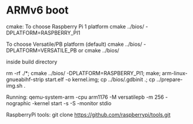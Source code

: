 # ARMv6 boot

cmake:
To choose Raspberry Pi 1 platform
cmake ../bios/ -DPLATFORM=RASPBERRY_PI1

To choose Versatile/PB platform (default)
cmake ../bios/ -DPLATFORM=VERSATILE_PB
or
cmake ../bios/

inside build directory

rm -rf ./*; cmake ../bios/ -DPLATFORM=RASPBERRY_PI1; make; arm-linux-gnueabihf-strip start.elf -o kernel.img; cp ../bios/.gdbinit .; cp ../prepare-img.sh .

Running:
qemu-system-arm -cpu arm1176 -M versatilepb -m 256 -nographic -kernel start -s -S -monitor stdio

RaspberryPi tools:
git clone https://github.com/raspberrypi/tools.git
